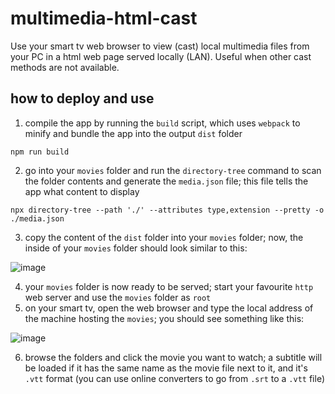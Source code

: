 # multimedia-html-cast
Use your smart tv web browser to view (cast) local multimedia files from your PC in a html web page served locally (LAN). Useful when other cast methods are not available.
## how to deploy and use
1. compile the app by running the `build` script, which uses `webpack` to minify and bundle the app into the output `dist` folder
```console
npm run build
```
2. go into your `movies` folder and run the `directory-tree` command to scan the folder contents and generate the `media.json` file; this file tells the app what content to display
```console
npx directory-tree --path './' --attributes type,extension --pretty -o ./media.json
```
3. copy the content of the `dist` folder into your `movies` folder; now, the inside of your  `movies` folder should look similar to this:
   
![image](https://github.com/robertlisaru/multimedia-html-cast/assets/40792547/3d5971ed-4b89-4885-840c-23ff5f619912)

4. your `movies` folder is now ready to be served; start your favourite `http` web server and use the `movies` folder as `root`
5. on your smart tv, open the web browser and type the local address of the machine hosting the `movies`; you should see something like this:
   
![image](https://github.com/robertlisaru/multimedia-html-cast/assets/40792547/e42a200d-d640-4a05-b12c-c688912a54f6)

6. browse the folders and click the movie you want to watch; a subtitle will be loaded if it has the same name as the movie file next to it, and it's `.vtt` format (you can use online converters to go from `.srt` to a `.vtt` file)
